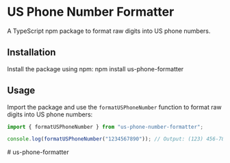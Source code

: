 # US Phone Number Formatter

A TypeScript npm package to format raw digits into US phone numbers.

## Installation

Install the package using npm:
npm install us-phone-formatter

## Usage

Import the package and use the `formatUSPhoneNumber` function to format raw digits into US phone numbers:

```javascript
import { formatUSPhoneNumber } from "us-phone-number-formatter";

console.log(formatUSPhoneNumber("1234567890")); // Output: (123) 456-7890
```
#   u s - p h o n e - f o r m a t t e r  
 